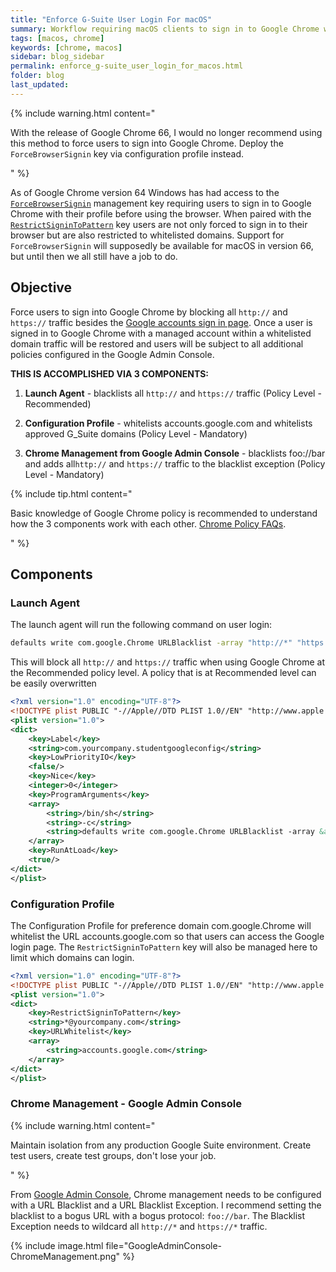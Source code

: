 ```yaml
---
title: "Enforce G-Suite User Login For macOS"
summary: Workflow requiring macOS clients to sign in to Google Chrome with a managed account within a whitelisted domain to enforce policies set at Google Admin Console.
tags: [macos, chrome]
keywords: [chrome, macos]
sidebar: blog_sidebar
permalink: enforce_g-suite_user_login_for_macos.html
folder: blog
last_updated:
---
```

{% include warning.html content="

With the release of Google Chrome 66, I would no longer recommend using this method to force users to sign into Google Chrome. Deploy the ```ForceBrowserSignin``` key via configuration profile instead.

" %}  

As of Google Chrome version 64 Windows has had access to the [```ForceBrowserSignin```](https://www.chromium.org/administrators/policy-list-3#ForceBrowserSignin) management key requiring users to sign in to Google Chrome with their profile before using the browser. When paired with the [```RestrictSigninToPattern```](https://www.chromium.org/administrators/policy-list-3#RestrictSigninToPattern) key users are not only forced to sign in to their browser but are also restricted to whitelisted domains. Support for ```ForceBrowserSignin``` will supposedly be available for macOS in version 66, but until then we all still have a job to do.   

##  Objective

Force users to sign into Google Chrome by blocking all ```http://``` and ```https://``` traffic besides the [Google accounts sign in page](https://accounts.google.com). Once a user is signed in to Google Chrome with a managed account within a whitelisted domain traffic will be restored and users will be subject to all additional policies configured in the Google Admin Console.  

**THIS IS ACCOMPLISHED VIA 3 COMPONENTS:**
  1. **Launch Agent** - blacklists all ```http://``` and ```https://``` traffic (Policy Level - Recommended)

  2. **Configuration Profile** - whitelists accounts.google.com and whitelists approved G_Suite domains (Policy Level - Mandatory)

  3. **Chrome Management from Google Admin Console** - blacklists foo://bar and adds all```http://``` and ```https://``` traffic to the blacklist exception (Policy Level - Mandatory)

{% include tip.html content="

Basic knowledge of Google Chrome policy is recommended to understand how the 3 components work with each other. [Chrome Policy FAQs](https://support.google.com/chrome/a/answer/187202).

" %}

## Components

### Launch Agent

The launch agent will run the following command on user login:
```sh
defaults write com.google.Chrome URLBlacklist -array "http://*" "https://*"
```
This will block all ```http://``` and ```https://``` traffic when using Google Chrome at the Recommended policy level. A policy that is at Recommended level can be easily overwritten

```xml
<?xml version="1.0" encoding="UTF-8"?>
<!DOCTYPE plist PUBLIC "-//Apple//DTD PLIST 1.0//EN" "http://www.apple.com/DTDs/PropertyList-1.0.dtd">
<plist version="1.0">
<dict>
	<key>Label</key>
	<string>com.yourcompany.studentgoogleconfig</string>
	<key>LowPriorityIO</key>
	<false/>
	<key>Nice</key>
	<integer>0</integer>
	<key>ProgramArguments</key>
	<array>
		<string>/bin/sh</string>
		<string>-c</string>
		<string>defaults write com.google.Chrome URLBlacklist -array &apos;&quot;http://*&quot;&apos; &apos;&quot;https://*&quot;&apos;</string>
	</array>
	<key>RunAtLoad</key>
	<true/>
</dict>
</plist>
```

### Configuration Profile

The Configuration Profile for preference domain com.google.Chrome will whitelist the URL accounts.google.com so that users can access the Google login page. The ``RestrictSigninToPattern`` key will also be managed here to limit which domains can login.  

```xml
<?xml version="1.0" encoding="UTF-8"?>
<!DOCTYPE plist PUBLIC "-//Apple//DTD PLIST 1.0//EN" "http://www.apple.com/DTDs/PropertyList-1.0.dtd">
<plist version="1.0">
<dict>
	<key>RestrictSigninToPattern</key>
	<string>*@yourcompany.com</string>
	<key>URLWhitelist</key>
	<array>
		<string>accounts.google.com</string>
	</array>
</dict>
</plist>
```

### Chrome Management - Google Admin Console

{% include warning.html content="

Maintain isolation from any production Google Suite environment. Create test users, create test groups, don't lose your job.

" %}  

From <a href="https://admin.google.com/">Google Admin Console</a>, Chrome management needs to be configured with a URL Blacklist and a URL Blacklist Exception. I recommend setting the blacklist to a bogus URL with a bogus protocol: ``foo://bar``. The Blacklist Exception needs to wildcard all ``http://*`` and ``https://*`` traffic.

{% include image.html file="GoogleAdminConsole-ChromeManagement.png" %}
